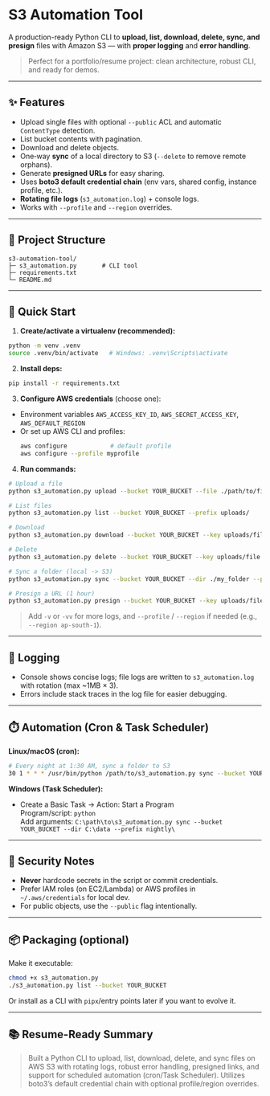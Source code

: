 # S3 Automation Tool

A production-ready Python CLI to **upload, list, download, delete, sync, and presign** files with Amazon S3 — with **proper logging** and **error handling**.

> Perfect for a portfolio/resume project: clean architecture, robust CLI, and ready for demos.

---

## ✨ Features
- Upload single files with optional `--public` ACL and automatic `ContentType` detection.
- List bucket contents with pagination.
- Download and delete objects.
- One‑way **sync** of a local directory to S3 (`--delete` to remove remote orphans).
- Generate **presigned URLs** for easy sharing.
- Uses **boto3 default credential chain** (env vars, shared config, instance profile, etc.).
- **Rotating file logs** (`s3_automation.log`) + console logs.
- Works with `--profile` and `--region` overrides.

---

## 🧱 Project Structure
```
s3-automation-tool/
├─ s3_automation.py       # CLI tool
├─ requirements.txt
└─ README.md
```

---

## 🚀 Quick Start

1) **Create/activate a virtualenv (recommended):**
```bash
python -m venv .venv
source .venv/bin/activate   # Windows: .venv\Scripts\activate
```

2) **Install deps:**
```bash
pip install -r requirements.txt
```

3) **Configure AWS credentials** (choose one):
- Environment variables `AWS_ACCESS_KEY_ID`, `AWS_SECRET_ACCESS_KEY`, `AWS_DEFAULT_REGION`
- Or set up AWS CLI and profiles:
  ```bash
  aws configure            # default profile
  aws configure --profile myprofile
  ```

4) **Run commands:**
```bash
# Upload a file
python s3_automation.py upload --bucket YOUR_BUCKET --file ./path/to/file.jpg --prefix uploads/

# List files
python s3_automation.py list --bucket YOUR_BUCKET --prefix uploads/

# Download
python s3_automation.py download --bucket YOUR_BUCKET --key uploads/file.jpg --dest ./downloads/

# Delete
python s3_automation.py delete --bucket YOUR_BUCKET --key uploads/file.jpg

# Sync a folder (local -> S3)
python s3_automation.py sync --bucket YOUR_BUCKET --dir ./my_folder --prefix backups/ --delete

# Presign a URL (1 hour)
python s3_automation.py presign --bucket YOUR_BUCKET --key uploads/file.jpg --expires 3600
```

> Add `-v` or `-vv` for more logs, and `--profile` / `--region` if needed (e.g., `--region ap-south-1`).

---

## 📝 Logging
- Console shows concise logs; file logs are written to `s3_automation.log` with rotation (max ~1MB × 3).
- Errors include stack traces in the log file for easier debugging.

---

## ⏱️ Automation (Cron & Task Scheduler)

**Linux/macOS (cron):**
```bash
# Every night at 1:30 AM, sync a folder to S3
30 1 * * * /usr/bin/python /path/to/s3_automation.py sync --bucket YOUR_BUCKET --dir /data --prefix nightly/ >> /var/log/s3_sync.log 2>&1
```

**Windows (Task Scheduler):**
- Create a Basic Task → Action: Start a Program  
  Program/script: `python`  
  Add arguments: `C:\path\to\s3_automation.py sync --bucket YOUR_BUCKET --dir C:\data --prefix nightly\`

---

## 🔐 Security Notes
- **Never** hardcode secrets in the script or commit credentials.
- Prefer IAM roles (on EC2/Lambda) or AWS profiles in `~/.aws/credentials` for local dev.
- For public objects, use the `--public` flag intentionally.

---

## 📦 Packaging (optional)
Make it executable:
```bash
chmod +x s3_automation.py
./s3_automation.py list --bucket YOUR_BUCKET
```

Or install as a CLI with `pipx`/entry points later if you want to evolve it.

---

## 📚 Resume-Ready Summary
> Built a Python CLI to upload, list, download, delete, and sync files on AWS S3 with rotating logs, robust error handling, presigned links, and support for scheduled automation (cron/Task Scheduler). Utilizes boto3’s default credential chain with optional profile/region overrides.
